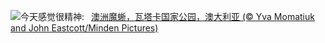 ![](https://www.bing.com/th?id=OHR.WatarrkaLizard_ZH-CN7974623468_UHD.jpg&w=1000)今天感觉很精神:&nbsp;&ensp;[澳洲魔蜥，瓦塔卡国家公园，澳大利亚 (© Yva Momatiuk and John Eastcott/Minden Pictures)](https://www.bing.com/th?id=OHR.WatarrkaLizard_ZH-CN7974623468_UHD.jpg)
<br><br/>
